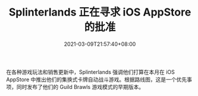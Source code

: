 ﻿---
title: "Splinterlands 正在寻求 iOS AppStore 的批准"
date: 2021-03-09T21:57:40+08:00
lastmod: 2021-03-09T16:45:40+08:00
draft: false
authors: ["Evan"]
description: "在各种游戏玩法和销售更新中，Splinterlands 强调他们打算在本月在 iOS AppStore 中推出他们的集换式卡牌自动战斗游戏。根据路线图，这是一个优先事项，同时发布了他们的 Guild Brawls 游戏模式的早期版本。"
featuredImage: "splinterlands-looking-for-ios-appstore-approval.png"
tags: ["Strategy Game","策略游戏","Play to Earn"]
categories: ["news"]
news: ["策略游戏"]
weight: 
lightgallery: true
pinned: false
recommend: false
recommend1: false
---

在各种游戏玩法和销售更新中，Splinterlands 强调他们打算在本月在 iOS AppStore 中推出他们的集换式卡牌自动战斗游戏。根据路线图，这是一个优先事项，同时发布了他们的 Guild Brawls 游戏模式的早期版本。

<!--more-->

